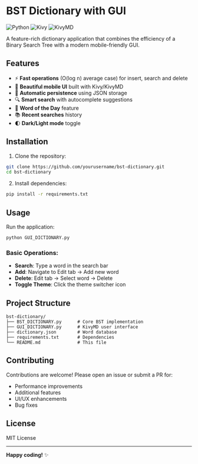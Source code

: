 # BST Dictionary with GUI

![Python](https://img.shields.io/badge/Python-3.8%2B-blue)
![Kivy](https://img.shields.io/badge/Kivy-2.0.0-green)
![KivyMD](https://img.shields.io/badge/KivyMD-0.104.2-orange)

A feature-rich dictionary application that combines the efficiency of a Binary Search Tree with a modern mobile-friendly GUI.

## Features

- ⚡ **Fast operations** (O(log n) average case) for insert, search and delete
- 📱 **Beautiful mobile UI** built with Kivy/KivyMD
- 🔄 **Automatic persistence** using JSON storage
- 🔍 **Smart search** with autocomplete suggestions
- 📅 **Word of the Day** feature
- 📚 **Recent searches** history
- 🌓 **Dark/Light mode** toggle

## Installation

1. Clone the repository:
```bash
git clone https://github.com/yourusername/bst-dictionary.git
cd bst-dictionary
```

2. Install dependencies:
```bash
pip install -r requirements.txt
```

## Usage

Run the application:
```bash
python GUI_DICTIONARY.py
```

### Basic Operations:
- **Search**: Type a word in the search bar
- **Add**: Navigate to Edit tab → Add new word
- **Delete**: Edit tab → Select word → Delete
- **Toggle Theme**: Click the theme switcher icon

## Project Structure

```
bst-dictionary/
├── BST_DICTIONARY.py      # Core BST implementation
├── GUI_DICTIONARY.py      # KivyMD user interface
├── dictionary.json        # Word database
├── requirements.txt       # Dependencies
└── README.md              # This file
```

## Contributing

Contributions are welcome! Please open an issue or submit a PR for:
- Performance improvements
- Additional features
- UI/UX enhancements
- Bug fixes

## License

MIT License

---

**Happy coding!** ✨
